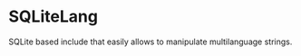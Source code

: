 SQLiteLang
==========

SQLite based include that easily allows to manipulate multilanguage strings.
